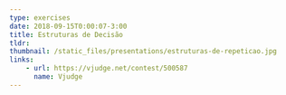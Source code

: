 ```yaml
---
type: exercises
date: 2018-09-15T0:00:07-3:00
title: Estruturas de Decisão
tldr: 
thumbnail: /static_files/presentations/estruturas-de-repeticao.jpg
links: 
    - url: https://vjudge.net/contest/500587
      name: Vjudge
---
```

